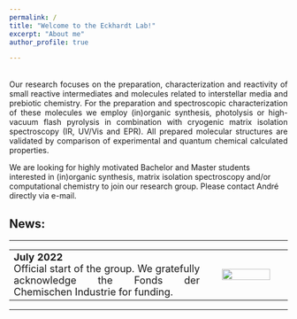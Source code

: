```yaml
---
permalink: /
title: "Welcome to the Eckhardt Lab!"
excerpt: "About me"
author_profile: true

---
```



<p style='text-align: justify;'> 
<br/>
Our research focuses on the preparation, characterization and reactivity of small reactive intermediates and molecules related to interstellar media and prebiotic chemistry. 
For the preparation and spectroscopic characterization of these molecules we employ (in)organic synthesis, photolysis or high-vacuum flash pyrolysis in combination with cryogenic matrix isolation spectroscopy (IR, UV/Vis and EPR). 
All prepared molecular structures are validated by comparison of experimental and quantum chemical calculated properties. 
</p>


We are looking for highly motivated Bachelor and Master students interested in (in)organic synthesis, matrix isolation spectroscopy and/or computational chemistry to join our research group. Please contact André directly via e-mail.


News:
------
___

<table>
<tr><td style="width:70%;" align="justify" valign="middle"><font size="4">
<b>July 2022</b><br/>Official start of the group. We gratefully acknowledge the Fonds der Chemischen Industrie for funding.
</font></td>
<td style="width:30%;" align="center" valign="middle"><a href="https://www.vci.de/(not-generated)/fonds/stipendien/liebig-stipendium/seiten.jsp"><img src="https://AKEckhardt.github.io/images/FCI.png" width="80%" height="auto%" align="middle"></td>
</tr></table>


___





